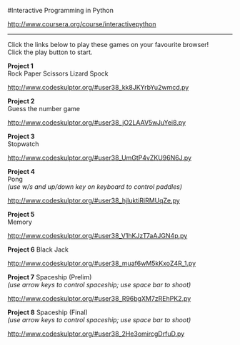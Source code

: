 #Interactive Programming in Python

http://www.coursera.org/course/interactivepython

---

Click the links below to play these games on your favourite browser!  
Click the play button to start.  
  

**Project 1**  
Rock Paper Scissors Lizard Spock  

http://www.codeskulptor.org/#user38_kk8JKYrbYu2wmcd.py
  
  
**Project 2**  
Guess the number game  

http://www.codeskulptor.org/#user38_jO2LAAV5wJuYei8.py
  
  
**Project 3**   
Stopwatch  

http://www.codeskulptor.org/#user38_UmGtP4vZKU96N6J.py
  
  
**Project 4**  
Pong  
*(use w/s and up/down key on keyboard to control paddles)*

http://www.codeskulptor.org/#user38_hjIuktiRiRMUqZe.py

**Project 5**  
Memory  

http://www.codeskulptor.org/#user38_V1hKJzT7aAJGN4p.py
  
**Project 6**
Black Jack

http://www.codeskulptor.org/#user38_muaf6wM5kKxoZ4R_1.py

**Project 7**
Spaceship (Prelim)  
*(use arrow keys to control spaceship; use space bar to shoot)*

http://www.codeskulptor.org/#user38_R96bgXM7zREhPK2.py

**Project 8**
Spaceship (Final)  
*(use arrow keys to control spaceship; use space bar to shoot)*

http://www.codeskulptor.org/#user38_2He3omircgDrfuD.py

